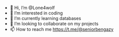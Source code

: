 - 👋 Hi, I’m @Lone4wolf
- 👀 I’m interested in coding
- 🌱 I’m currently learning databases 
- 💞️ I’m looking to collaborate on my projects
- 📫 How to reach me https://t.me/@seniorbengazy

<!---
Lone4wolf/Lone4wolf is a ✨ special ✨ repository because its `README.md` (this file) appears on your GitHub profile.
You can click the Preview link to take a look at your changes.
--->

